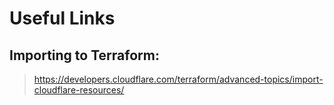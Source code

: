# Useful Links
## Importing to Terraform:
>https://developers.cloudflare.com/terraform/advanced-topics/import-cloudflare-resources/